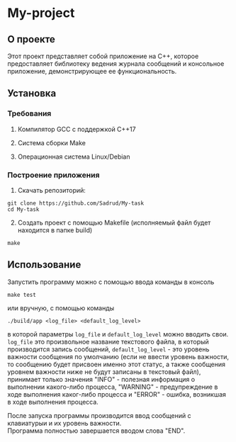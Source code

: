 # My-project
<h2> О проекте </h2>
Этот проект представляет собой приложение на C++, которое предоставляет библиотеку ведения журнала сообщений и консольное приложение, демонстрирующее ее функциональность. 

<h2> Установка </h2>
<h3> Требования </h3>

1.  Компилятор GCC с поддержкой C++17<br/>

2.  Система сборки Make<br/>

3.  Операционная система Linux/Debian

<h3>  Построение приложения </h3>

1. Скачать репозиторий:

```git clone https://github.com/Sadrud/My-task```<br/>
```cd My-task```

2. Создать проект с помощью Makefile (исполняемый файл будет находится в папке build)

```make```


<h2> Использование </h2>

Запустить программу можно с помощью ввода команды в консоль

```make test```

или вручную, с помощью команды

```./build/app <log_file> <default_log_level>```

в которой параметры ```log_file``` и ```default_log_level``` можно вводить свои. ```log_file``` это произвольное название текстового файла, в который производится запись сообщений, ```default_log_level``` - это уровень важности сообщения по умолчанию (если не ввести уровень важности, то сообщению будет присвоен именно этот статус, а также сообщения уровнем важности ниже не будут записаны в текстовый файл), принимает только значения "INFO" - полезная информация о выполнении какого-либо процесса, "WARNING" - предупреждение в ходе выполнения каког-либо процесса и "ERROR" - ошибка, возникшая в ходе выполнения процесса.<br/>

После запуска программы производится ввод сообщений с клавиатурыи и их уровень важности.<br/>
Программа полностью завершается вводом слова "END".
